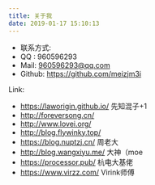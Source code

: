 ```yaml
---
title: 关于我
date: 2019-01-17 15:10:13
---
```


- 联系方式:
- QQ  : 960596293
- Mail: 960596293@qq.com
- Github: <https://github.com/meizjm3i>

Link:

- https://laworigin.github.io/ 先知混子+1
- http://foreversong.cn/
- http://www.lovei.org/
- http://blog.flywinky.top/
- https://blog.nuptzj.cn/  周老大
- http://blog.wangxiyu.me/ 大神（moe
- https://processor.pub/  杭电大基佬
- https://www.virzz.com/ Virink师傅
